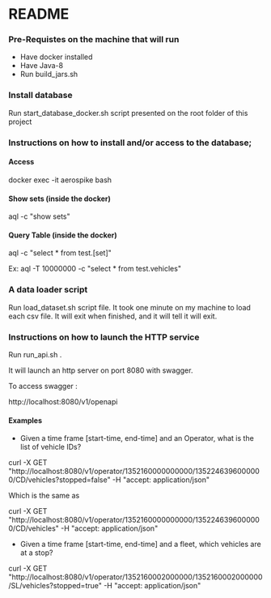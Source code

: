 # README

### Pre-Requistes on the machine that will run

  * Have docker installed
  * Have Java-8
  * Run build_jars.sh

### Install database

  Run start_database_docker.sh script presented on the root folder of this
  project

### Instructions on how to install and/or access to the database;

#### Access 

  docker exec -it aerospike bash

#### Show sets (inside the docker)

  aql -c "show sets"

#### Query Table (inside the docker)

  aql -c "select * from test.[set]"

  Ex: aql -T 10000000 -c "select * from test.vehicles"

###  A data loader script

  Run load_dataset.sh script file. 
  It took one minute on my machine to load each csv file.
  It will exit when finished, and it will tell it will exit.

### Instructions on how to launch the HTTP service

  Run run_api.sh .

  It will launch an http server on port 8080 with swagger. 

  To access swagger :

  http://localhost:8080/v1/openapi

#### Examples

  * Given a time frame [start-time, end-time] and an Operator, what is the list of vehicle IDs?

  curl -X GET "http://localhost:8080/v1/operator/1352160000000000/1352246396000000/CD/vehicles?stopped=false" -H  "accept: application/json"

  Which is the same as 

  curl -X GET "http://localhost:8080/v1/operator/1352160000000000/1352246396000000/CD/vehicles" -H  "accept: application/json"

  *  Given a time frame [start-time, end-time] and a fleet, which vehicles are at a stop?
  
  curl -X GET \
  "http://localhost:8080/v1/operator/1352160002000000/1352160002000000/SL/vehicles?stopped=true" -H  "accept: application/json"
